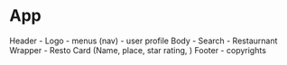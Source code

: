 
App
=======
  Header
    - Logo
    - menus (nav)
    - user profile
  Body
    - Search
    - Restaurnant Wrapper
        - Resto Card
            (Name, place, star rating, )
  Footer
    - copyrights
    